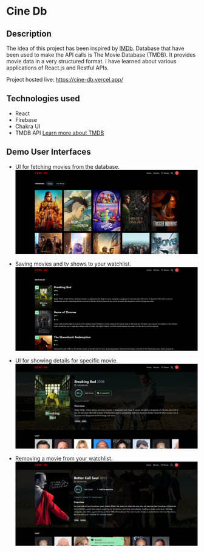 # Cine Db

## Description

The idea of this project has been inspired by [IMDb](https://www.imdb.com/). Database that have been used to make the API calls is The Movie Database (TMDB). It provides movie data in a very structured format. I have learned about various applications of React.js and Restful APIs. 

Project hosted live: https://cine-db.vercel.app/


## Technologies used

- React
- Firebase
- Chakra UI
- TMDB API [Learn more about TMDB](https://www.themoviedb.org)

## Demo User Interfaces
* UI for fetching movies from the database.
![Trending movies](src/images/UI-01.png)

* Saving movies and tv shows to your watchlist.
![Trending movies](src/images/UI-2.png)

* UI for showing details for specific movie.
![Trending movies](src/images/UI-3.png)

* Removing a movie from your watchlist.
![Trending movies](src/images/UI-4.png)



